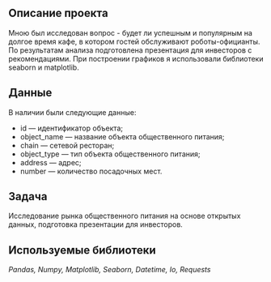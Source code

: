 ## Описание проекта
Мною был исследован вопрос - будет ли успешным и популярным на долгое время кафе, в
котором гостей обслуживают роботы-официанты. По результатам анализа подготовлена
презентация для инвесторов с рекомендациями. При построении графиков я использовали
библиотеки seaborn и matplotlib.

## Данные

В наличии были следующие данные:
- id — идентификатор объекта;
- object_name — название объекта общественного питания;
- chain — сетевой ресторан;
- object_type — тип объекта общественного питания;
- address — адрес;
- number — количество посадочных мест.

## Задача


Исследование рынка общественного питания на основе открытых данных, подготовка презентации для инвесторов.

## Используемые библиотеки
*Pandas, Numpy, Matplotlib, Seaborn, Datetime, Io, Requests*
